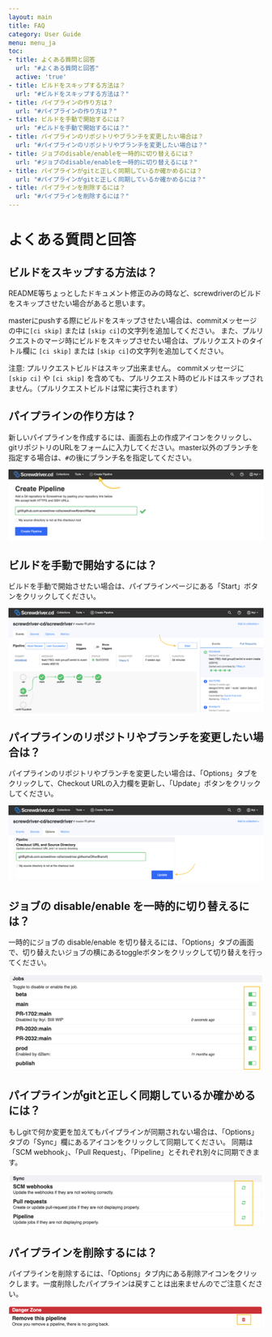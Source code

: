 ```yaml
---
layout: main
title: FAQ
category: User Guide
menu: menu_ja
toc:
- title: よくある質問と回答
  url: "#よくある質問と回答"
  active: 'true'
- title: ビルドをスキップする方法は？
  url: "#ビルドをスキップする方法は？"
- title: パイプラインの作り方は？
  url: "#パイプラインの作り方は？"
- title: ビルドを手動で開始するには？
  url: "#ビルドを手動で開始するには？"
- title: パイプラインのリポジトリやブランチを変更したい場合は？
  url: "#パイプラインのリポジトリやブランチを変更したい場合は？"
- title: ジョブのdisable/enableを一時的に切り替えるには？
  url: "#ジョブのdisable/enableを一時的に切り替えるには？"
- title: パイプラインがgitと正しく同期しているか確かめるには？
  url: "#パイプラインがgitと正しく同期しているか確かめるには？"
- title: パイプラインを削除するには？
  url: "#パイプラインを削除するには？"
---
```


# よくある質問と回答

## ビルドをスキップする方法は？

README等ちょっとしたドキュメント修正のみの時など、screwdriverのビルドをスキップさせたい場合があると思います。

masterにpushする際にビルドをスキップさせたい場合は、commitメッセージの中に`[ci skip]` または `[skip ci]`の文字列を追加してください。
また、プルリクエストのマージ時にビルドをスキップさせたい場合は、プルリクエストのタイトル欄に `[ci skip]` または `[skip ci]`の文字列を追加してください。

注意: プルリクエストビルドはスキップ出来ません。
commitメッセージに `[skip ci]` や `[ci skip]` を含めても、プルリクエスト時のビルドはスキップされません。（プルリクエストビルドは常に実行されます）

## パイプラインの作り方は？

新しいパイプラインを作成するには、画面右上の作成アイコンをクリックし、gitリポジトリのURLをフォームに入力してください。master以外のブランチを指定する場合は、`#`の後にブランチ名を指定してください。

![Create a pipeline](../../user-guide/assets/create-pipeline.png)

## ビルドを手動で開始するには？

ビルドを手動で開始させたい場合は、パイプラインページにある「Start」ボタンをクリックしてください。

![Start a pipeline](../../user-guide/assets/start-pipeline.png)

## パイプラインのリポジトリやブランチを変更したい場合は？

パイプラインのリポジトリやブランチを変更したい場合は、「Options」タブをクリックして、Checkout URLの入力欄を更新し、「Update」ボタンをクリックしてください。

![Update a pipeline](../../user-guide/assets/update-pipeline.png)

## ジョブの disable/enable を一時的に切り替えるには？

一時的にジョブの disable/enable を切り替えるには、「Options」タブの画面で、切り替えたいジョブの横にあるtoggleボタンをクリックして切り替えを行ってください。

![Disable a pipeline](../../user-guide/assets/disable-pipeline.png)

## パイプラインがgitと正しく同期しているか確かめるには？

もしgitで何か変更を加えてもパイプラインが同期されない場合は、「Options」タブの「Sync」欄にあるアイコンをクリックして同期してください。
同期は「SCM webhook」、「Pull Request」、「Pipeline」とそれぞれ別々に同期できます。

![Sync a pipeline](../../user-guide/assets/sync-pipeline.png)

## パイプラインを削除するには？

パイプラインを削除するには、「Options」タブ内にある削除アイコンをクリックします。一度削除したパイプラインは戻すことは出来ませんのでご注意ください。

![Delete a pipeline](../../user-guide/assets/delete-pipeline.png)
